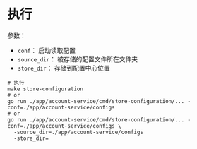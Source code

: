 # 执行

参数：

* `conf`： 启动读取配置
* `source_dir`： 被存储的配置文件所在文件夹
* `store_dir`： 存储到配置中心位置

```shell
# 执行
make store-configuration
# or
go run ./app/account-service/cmd/store-configuration/... -conf=./app/account-service/configs
# or
go run ./app/account-service/cmd/store-configuration/... -conf=./app/account-service/configs \
  -source_dir=./app/account-service/configs
  -store_dir=

```